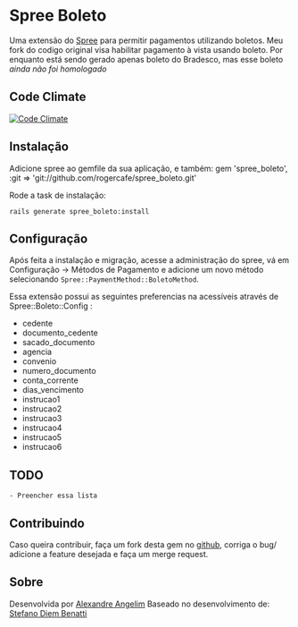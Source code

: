 # Spree Boleto

Uma extensão do [Spree](http://spreecommerce.com) para permitir pagamentos utilizando boletos.
Meu fork do codigo original visa habilitar pagamento à vista usando boleto.
Por enquanto está sendo gerado apenas boleto do Bradesco, mas esse boleto *ainda não foi homologado*

## Code Climate
[![Code Climate](https://codeclimate.com/badge.png)](https://codeclimate.com/github/rogercafe/spree_boleto)

## Instalação

Adicione spree ao gemfile da sua aplicação, e também:
    gem 'spree_boleto', :git => 'git://github.com/rogercafe/spree_boleto.git'

Rode a task de instalação:

    rails generate spree_boleto:install
	
## Configuração
	
Após feita a instalação e migração, acesse a administração do spree, vá em Configuração -> Métodos de Pagamento e adicione um novo método selecionando `Spree::PaymentMethod::BoletoMethod`.

Essa extensão possui as seguintes preferencias na acessíveis através de Spree::Boleto::Config :

 * cedente
 * documento_cedente
 * sacado_documento
 * agencia
 * convenio
 * numero_documento
 * conta_corrente
 * dias_vencimento
 * instrucao1
 * instrucao2
 * instrucao3
 * instrucao4
 * instrucao5
 * instrucao6
    
## TODO
    - Preencher essa lista


## Contribuindo

Caso queira contribuir, faça um fork desta gem no [github](https://github.com/angelim/spree_boleto), corriga o bug/ adicione a feature desejada e faça um merge request.

## Sobre

Desenvolvida por [Alexandre Angelim](mailto:angelim@angelim.com.br)
Baseado no desenvolvimento de: [Stefano Diem Benatti](mailto:stefano@heavenstudio.com.br)
